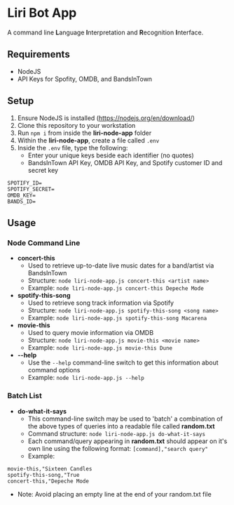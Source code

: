 # Liri Bot App
A command line **L**anguage **I**nterpretation and **R**ecognition **I**nterface.

## Requirements
* NodeJS
* API Keys for Spofity, OMDB, and BandsInTown

## Setup
1. Ensure NodeJS is installed (https://nodejs.org/en/download/)
1. Clone this repository to your workstation
1. Run `npm i` from inside the **liri-node-app** folder
1. Within the **liri-node-app**, create a file called `.env`
1. Inside the `.env` file, type the following:
    * Enter your unique keys beside each identifier (no quotes)
    * BandsInTown API Key, OMDB API Key, and Spotify customer ID and secret key
```
SPOTIFY_ID=
SPOTIFY_SECRET=
OMDB_KEY=
BANDS_ID=
```

## Usage

### Node Command Line

* **concert-this**
    * Used to retrieve up-to-date live music dates for a band/artist via BandsInTown
    * Structure: `node liri-node-app.js concert-this <artist name>`
    * Example: `node liri-node-app.js concert-this Depeche Mode`
* **spotify-this-song**
    * Used to retrieve song track information via Spotify
    * Structure: `node liri-node-app.js spotify-this-song <song name>`
    * Example: `node liri-node-app.js spotify-this-song Macarena`
* **movie-this**
    * Used to query movie information via OMDB
    * Structure: `node liri-node-app.js movie-this <movie name>`
    * Example: `node liri-node-app.js movie-this Dune`
* **--help**
    * Use the `--help` command-line switch to get this information about command options
    * Example: `node liri-node-app.js --help`

### Batch List
* **do-what-it-says**
    * This command-line switch may be used to 'batch' a combination of the above types of queries into a readable file called **random.txt**
    * Command structure: `node liri-node-app.js do-what-it-says`
    * Each command/query appearing in **random.txt** should appear on it's own line using the following format:
        `[command],"search query"`
    * Example:
```
movie-this,"Sixteen Candles
spotify-this-song,"True
concert-this,"Depeche Mode
```
* Note: Avoid placing an empty line at the end of your random.txt file


